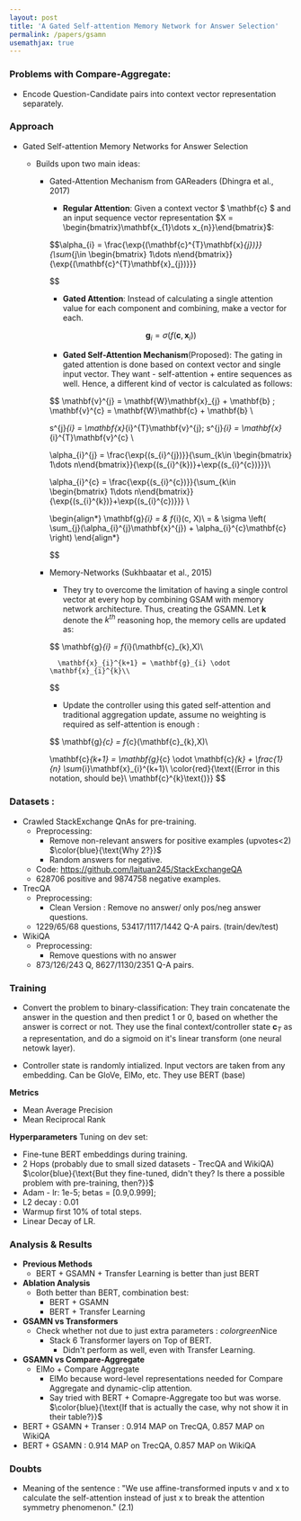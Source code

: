 ```yaml
---
layout: post
title: 'A Gated Self-attention Memory Network for Answer Selection'
permalink: /papers/gsamn
usemathjax: true
---
```


### Problems with Compare-Aggregate:
- Encode Question-Candidate pairs into context vector representation separately.
### Approach
-	Gated Self-attention Memory Networks for Answer Selection

	-	Builds upon two main ideas:
		-	Gated-Attention Mechanism from GAReaders (Dhingra et al., 2017)

			-	**Regular Attention**: Given a context vector $ \mathbf{c} $ and an input sequence vector representation $X = \begin{bmatrix}\mathbf{x_{1}\dots x_{n}}\end{bmatrix}$:

			$$\alpha_{i} = \frac{\exp{(\mathbf{c}^{T}\mathbf{x}_{j})}}{\sum_{j\in \begin{bmatrix} 1\dots n\end{bmatrix}}{\exp{(\mathbf{c}^{T}\mathbf{x}_{j})}}}

			$$

			-	**Gated Attention**: Instead of calculating a single attention value for each component and combining, make a vector for each.

			$$
			\mathbf{g}_{i} = \sigma(f(\mathbf{c},\mathbf{x}_{i})) $$

			- **Gated Self-Attention Mechanism**(Proposed): The gating in gated attention is done based on context vector and single input vector. They want - self-attention + entire sequences as well. Hence, a different kind of vector is calculated as follows:

			$$ \mathbf{v}^{j} = \mathbf{W}\mathbf{x}_{j} + \mathbf{b} ; \mathbf{v}^{c} = \mathbf{W}\mathbf{c} + \mathbf{b} \\

			s^{j}_{i} = \mathbf{x}_{i}^{T}\mathbf{v}^{j}; s^{j}_{i} = \mathbf{x}_{i}^{T}\mathbf{v}^{c} \\

			\alpha_{i}^{j} = \frac{\exp{(s_{i}^{j})}}{\sum_{k\in \begin{bmatrix} 1\dots n\end{bmatrix}}{\exp{(s_{i}^{k})}+\exp{(s_{i}^{c})}}}\\

			\alpha_{i}^{c} = \frac{\exp{(s_{i}^{c})}}{\sum_{k\in \begin{bmatrix} 1\dots n\end{bmatrix}}{\exp{(s_{i}^{k})}+\exp{(s_{i}^{c})}}} \\

			\begin{align*}
			\mathbf{g}_{i} = & f_{i}(c, X)\\
			 = & \sigma \left( \sum_{j}(\alpha_{i}^{j}\mathbf{x}^{j}) + \alpha_{i}^{c}\mathbf{c}  \right)
			\end{align*}

			$$

		- Memory-Networks (Sukhbaatar et al., 2015)
			- They try to overcome the limitation of having a single control vector at every hop by combining GSAM with memory network architecture. Thus, creating the GSAMN. Let $\mathbf{k}$ denote the $k^{th}$ reasoning hop, the memory cells are updated as:

			$$
				\mathbf{g}_{i} = f_{i}(\mathbf{c}_{k},X)\\

				\mathbf{x}_{i}^{k+1} = \mathbf{g}_{i} \odot \mathbf{x}_{i}^{k}\\
			$$

			- Update the controller using this gated self-attention and traditional aggregation update, assume no weighting is required as self-attention is enough :

			$$
			\mathbf{g}_{c} = f_{c}(\mathbf{c}_{k},X)\\

			\mathbf{c}_{k+1} = \mathbf{g}_{c} \odot \mathbf{c}_{k} + \frac{1}{n} \sum_{i}\mathbf{x}_{i}^{k+1}\\ \color{red}{\text{(Error in this notation, should be}\ \mathbf{c}^{k}\text{)}}
			$$

### Datasets :
- Crawled StackExchange QnAs for pre-training.
	- Preprocessing:
		- Remove non-relevant answers for positive examples (upvotes<2) $\color{blue}{\text{Why 2?}}$
		- Random answers for negative.
	- Code: https://github.com/laituan245/StackExchangeQA
	- 628706 positive and 9874758 negative examples.
- TrecQA
	- Preprocessing:
		- Clean Version : Remove no answer/ only pos/neg answer questions.
	- 1229/65/68 questions, 53417/1117/1442 Q-A pairs. (train/dev/test)
- WikiQA
	- Preprocessing:
		- Remove questions with no answer
	- 873/126/243 Q, 8627/1130/2351 Q-A pairs.


### Training
- Convert the problem to binary-classification: They train concatenate the answer in the question and then predict 1 or 0, based on whether the answer is correct or not. They use the final context/controller state $\mathbf{c}_{T}$ as a representation, and do a sigmoid on it's linear transform (one neural netowk layer).

- Controller state is randomly intialized. Input vectors are taken from any embedding. Can be GloVe, ElMo, etc. They use BERT (base)



**Metrics**
- Mean Average Precision
- Mean Reciprocal Rank


**Hyperparameters**
Tuning on dev set:
- Fine-tune BERT embeddings during training.
- 2 Hops (probably due to small sized datasets - TrecQA and WikiQA) $\color{blue}{\text{But they fine-tuned, didn't they? Is there a possible problem with pre-training, then?}}$
- Adam - lr: 1e-5; betas = [0.9,0.999];
- L2 decay : 0.01
- Warmup first 10% of total steps.
- Linear Decay of LR.

### Analysis & Results
- **Previous Methods**
	- BERT + GSAMN + Transfer Learning is better than just BERT
- **Ablation Analysis**
	- Both better than BERT, combination best:
		- BERT + GSAMN
		- BERT + Transfer Learning	 
- **GSAMN vs Transformers**
	- Check whether not due to just extra parameters : ${color{green}{\text{Nice}}}$
		- Stack 6 Transformer layers on Top of BERT.
			- Didn't perform as well, even with Transfer Learning.
- **GSAMN vs Compare-Aggregate**
	- ElMo + Compare Aggregate
		- ElMo because word-level representations needed for Compare Aggregate and dynamic-clip attention.
		- Say tried with BERT + Comapre-Aggregate too but was worse. $\color{blue}{\text{If that is actually the case, why not show it in their table?}}$
- BERT + GSAMN + Transer : 0.914 MAP on TrecQA, 0.857 MAP on WikiQA
- BERT + GSAMN : 0.914 MAP on TrecQA, 0.857 MAP on WikiQA

### Doubts
- Meaning of the sentence : "We use affine-transformed inputs v and x
to calculate the self-attention instead of just x to
break the attention symmetry phenomenon." (2.1)
